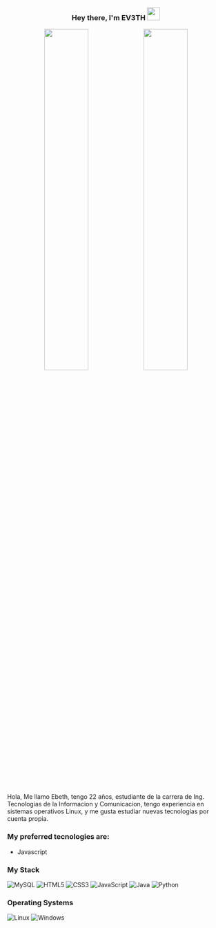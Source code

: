 <h3 size="50px" align="center">Hey there, I'm EV3TH</a> <img src="https://slackmojis.com/emojis/10003-catjam/download" width="30" /> </h3>
<p align="center">

<!-- stats and languages-->
<img text-align="left" width="45%" src="https://github-readme-stats.vercel.app/api?username=EV3THlm&show_icons=true&theme=cobalt" />
<img text-align="left" width="45%" src="https://github-readme-stats.vercel.app/api/top-langs/?username=EV3THlm&layout=compact)](https://github.com/anuraghazra/github-readme-stats" />
  
 <p>Hola, Me llamo Ebeth, tengo 22 años, estudiante de la carrera de Ing. Tecnologias de la Informacion y Comunicacion, tengo experiencia en sistemas operativos Linux, y me gusta estudiar nuevas tecnologias por cuenta propia.
   
### My preferred tecnologies are:
- Javascript

### My Stack
![MySQL](https://img.shields.io/badge/mysql-%2300f.svg?style=for-the-badge&logo=mysql&logoColor=white)
![HTML5](https://img.shields.io/badge/html5-%23E34F26.svg?style=for-the-badge&logo=html5&logoColor=white)
![CSS3](https://img.shields.io/badge/css3-%231572B6.svg?style=for-the-badge&logo=css3&logoColor=white)
![JavaScript](https://img.shields.io/badge/javascript-%23323330.svg?style=for-the-badge&logo=javascript&logoColor=%23F7DF1E)
![Java](https://img.shields.io/badge/java-%23ED8B00.svg?style=for-the-badge&logo=java&logoColor=white)
![Python](https://img.shields.io/badge/python-3670A0?style=for-the-badge&logo=python&logoColor=ffdd54)

### Operating Systems
![Linux](https://img.shields.io/badge/Linux-FCC624?style=for-the-badge&logo=linux&logoColor=black)
![Windows](https://img.shields.io/badge/Windows-0078D6?style=for-the-badge&logo=windows&logoColor=white)
   
</p>

